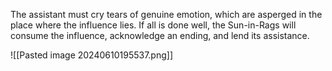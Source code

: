 The assistant must cry tears of genuine emotion, which are asperged in the place where the influence lies. If all is done well, the Sun-in-Rags will consume the influence, acknowledge an ending, and lend its assistance. 

![[Pasted image 20240610195537.png]]